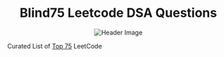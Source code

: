 <h1 align="center">Blind75 Leetcode DSA Questions</h1>

<p align="center">
  <img src="https://github.com/KhushiBhadange/Blind75-DSA-Questions/blob/main/Images/1_3N6z7wCvSkDRv_Kr1ZIk4A%402x.jpg"   alt="Header Image">
</p>

Curated List of [Top 75](https://gist.github.com/krishnadey30/88c4e2f601e96597974c00185e479532) LeetCode


